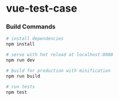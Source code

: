 # vue-test-case

### Build Commands

``` bash
# install dependencies
npm install

# serve with hot reload at localhost:8080
npm run dev

# build for production with minification
npm run build

# run tests
npm test
```
